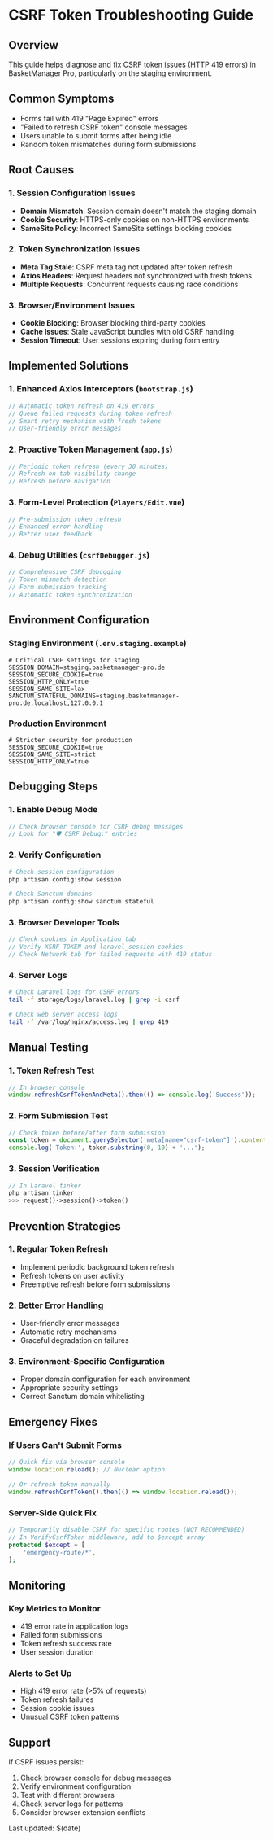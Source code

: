 # CSRF Token Troubleshooting Guide

## Overview
This guide helps diagnose and fix CSRF token issues (HTTP 419 errors) in BasketManager Pro, particularly on the staging environment.

## Common Symptoms
- Forms fail with 419 "Page Expired" errors
- "Failed to refresh CSRF token" console messages
- Users unable to submit forms after being idle
- Random token mismatches during form submissions

## Root Causes

### 1. Session Configuration Issues
- **Domain Mismatch**: Session domain doesn't match the staging domain
- **Cookie Security**: HTTPS-only cookies on non-HTTPS environments
- **SameSite Policy**: Incorrect SameSite settings blocking cookies

### 2. Token Synchronization Issues
- **Meta Tag Stale**: CSRF meta tag not updated after token refresh
- **Axios Headers**: Request headers not synchronized with fresh tokens
- **Multiple Requests**: Concurrent requests causing race conditions

### 3. Browser/Environment Issues
- **Cookie Blocking**: Browser blocking third-party cookies
- **Cache Issues**: Stale JavaScript bundles with old CSRF handling
- **Session Timeout**: User sessions expiring during form entry

## Implemented Solutions

### 1. Enhanced Axios Interceptors (`bootstrap.js`)
```javascript
// Automatic token refresh on 419 errors
// Queue failed requests during token refresh
// Smart retry mechanism with fresh tokens
// User-friendly error messages
```

### 2. Proactive Token Management (`app.js`)
```javascript
// Periodic token refresh (every 30 minutes)
// Refresh on tab visibility change
// Refresh before navigation
```

### 3. Form-Level Protection (`Players/Edit.vue`)
```javascript
// Pre-submission token refresh
// Enhanced error handling
// Better user feedback
```

### 4. Debug Utilities (`csrfDebugger.js`)
```javascript
// Comprehensive CSRF debugging
// Token mismatch detection
// Form submission tracking
// Automatic token synchronization
```

## Environment Configuration

### Staging Environment (`.env.staging.example`)
```env
# Critical CSRF settings for staging
SESSION_DOMAIN=staging.basketmanager-pro.de
SESSION_SECURE_COOKIE=true
SESSION_HTTP_ONLY=true
SESSION_SAME_SITE=lax
SANCTUM_STATEFUL_DOMAINS=staging.basketmanager-pro.de,localhost,127.0.0.1
```

### Production Environment
```env
# Stricter security for production
SESSION_SECURE_COOKIE=true
SESSION_SAME_SITE=strict
SESSION_HTTP_ONLY=true
```

## Debugging Steps

### 1. Enable Debug Mode
```javascript
// Check browser console for CSRF debug messages
// Look for "🛡️ CSRF Debug:" entries
```

### 2. Verify Configuration
```bash
# Check session configuration
php artisan config:show session

# Check Sanctum domains
php artisan config:show sanctum.stateful
```

### 3. Browser Developer Tools
```javascript
// Check cookies in Application tab
// Verify XSRF-TOKEN and laravel_session cookies
// Check Network tab for failed requests with 419 status
```

### 4. Server Logs
```bash
# Check Laravel logs for CSRF errors
tail -f storage/logs/laravel.log | grep -i csrf

# Check web server access logs
tail -f /var/log/nginx/access.log | grep 419
```

## Manual Testing

### 1. Token Refresh Test
```javascript
// In browser console
window.refreshCsrfTokenAndMeta().then(() => console.log('Success'));
```

### 2. Form Submission Test
```javascript
// Check token before/after form submission
const token = document.querySelector('meta[name="csrf-token"]').content;
console.log('Token:', token.substring(0, 10) + '...');
```

### 3. Session Verification
```php
// In Laravel tinker
php artisan tinker
>>> request()->session()->token()
```

## Prevention Strategies

### 1. Regular Token Refresh
- Implement periodic background token refresh
- Refresh tokens on user activity
- Preemptive refresh before form submissions

### 2. Better Error Handling
- User-friendly error messages
- Automatic retry mechanisms
- Graceful degradation on failures

### 3. Environment-Specific Configuration
- Proper domain configuration for each environment
- Appropriate security settings
- Correct Sanctum domain whitelisting

## Emergency Fixes

### If Users Can't Submit Forms
```javascript
// Quick fix via browser console
window.location.reload(); // Nuclear option

// Or refresh token manually
window.refreshCsrfToken().then(() => window.location.reload());
```

### Server-Side Quick Fix
```php
// Temporarily disable CSRF for specific routes (NOT RECOMMENDED)
// In VerifyCsrfToken middleware, add to $except array
protected $except = [
    'emergency-route/*',
];
```

## Monitoring

### Key Metrics to Monitor
- 419 error rate in application logs
- Failed form submissions
- Token refresh success rate
- User session duration

### Alerts to Set Up
- High 419 error rate (>5% of requests)
- Token refresh failures
- Session cookie issues
- Unusual CSRF token patterns

## Support

If CSRF issues persist:
1. Check browser console for debug messages
2. Verify environment configuration
3. Test with different browsers
4. Check server logs for patterns
5. Consider browser extension conflicts

Last updated: $(date)